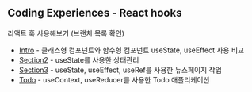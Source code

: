Coding Experiences - React hooks
---
리액트 훅 사용해보기 (브랜치 목록 확인)
* [Intro](https://github.com/cheooool/ce-react-hooks/tree/intro) - 클래스형 컴포넌트와 함수형 컴포넌트 useState, useEffect 사용 비교
* [Section2](https://github.com/cheooool/ce-react-hooks/tree/section2) - useState를 사용한 상태관리
* [Section3](https://github.com/cheooool/ce-react-hooks/tree/section3) - useState, useEffect, useRef를 사용한 뉴스페이지 작업
* [Todo](https://github.com/cheooool/ce-react-hooks/tree/todo) - useContext, useReducer를 사용한 Todo 애플리케이션